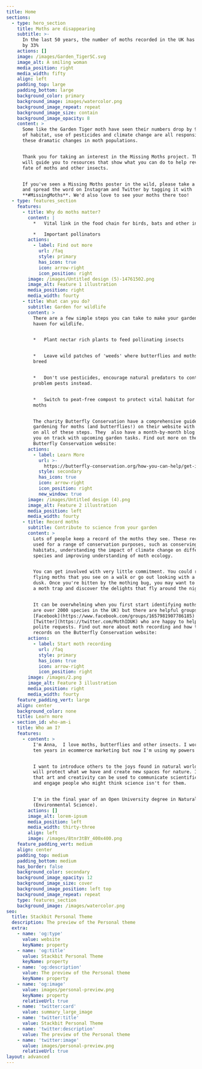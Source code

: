```yaml
---
title: Home
sections:
  - type: hero_section
    title: Moths are disappearing
    subtitle: >-
      In the last 50 years, the number of moths recorded in the UK has declined
      by 33%
    actions: []
    image: /images/Garden_TigerSC.svg
    image_alt: A smiling woman
    media_position: right
    media_width: fifty
    align: left
    padding_top: large
    padding_bottom: large
    background_color: primary
    background_image: images/watercolor.png
    background_image_repeat: repeat
    background_image_size: contain
    background_image_opacity: 8
    content: >
      Some like the Garden Tiger moth have seen their numbers drop by 90%. Loss
      of habitat, use of pesticides and climate change are all responsible for
      these dramatic changes in moth populations.


      Thank you for taking an interest in the Missing Moths project. This site
      will guide you to resources that show what you can do to help reverse the
      fate of moths and other insects.


      If you've seen a Missing Moths poster in the wild, please take a picture
      and spread the word on Instagram and Twitter by tagging it with
      **#MissingMoths**. We'd also love to see your moths there too!
  - type: features_section
    features:
      - title: Why do moths matter?
        content: |
          *   Vital link in the food chain for birds, bats and other insects

          *   Important pollinators
        actions:
          - label: Find out more
            url: /faq
            style: primary
            has_icon: true
            icon: arrow-right
            icon_position: right
        image: /images/Untitled design (5)-14761502.png
        image_alt: Feature 1 illustration
        media_position: right
        media_width: fourty
      - title: What can you do?
        subtitle: Garden for wildlife
        content: >
          There are a few simple steps you can take to make your garden into a
          haven for wildlife.


          *   Plant nectar rich plants to feed pollinating insects 


          *   Leave wild patches of 'weeds' where butterflies and moths can
          breed


          *   Don't use pesticides, encourage natural predators to control
          problem pests instead.


          *   Switch to peat-free compost to protect vital habitat for rare
          moths


          The charity Butterfly Conservation have a comprehensive guide to
          gardening for moths (and butterflies!) on their website with details
          on all of these steps. They  also have a month-by-month blog to keep
          you on track with upcoming garden tasks. Find out more on the
          Butterfly Conservation website:
        actions:
          - label: Learn More
            url: >-
              https://butterfly-conservation.org/how-you-can-help/get-involved/gardening
            style: secondary
            has_icon: true
            icon: arrow-right
            icon_position: right
            new_window: true
        image: /images/Untitled design (4).png
        image_alt: Feature 2 illustration
        media_position: left
        media_width: fourty
      - title: Record moths
        subtitle: Contribute to science from your garden
        content: >
          Lots of people keep a record of the moths they see. These records are
          used for a range of conservation purposes, such as conserving
          habitats, understanding the impact of climate change on different
          species and improving understanding of moth ecology.


          You can get involved with very little commitment. You could record day
          flying moths that you see on a walk or go out looking with a torch at
          dusk. Once you're bitten by the mothing bug, you may want to invest in
          a moth trap and discover the delights that fly around the night sky.


          It can be overwhelming when you first start identifying moths (there
          are over 2000 species in the UK) but there are helpful groups on
          [Facebook](https://www.facebook.com/groups/1657981907786185) and
          [Twitter](https://twitter.com/MothIDUK) who are happy to help with any
          polite requests. Find out more about moth recording and how to submit
          records on the Butterfly Conservation website:
        actions:
          - label: Start moth recording
            url: /faq
            style: primary
            has_icon: true
            icon: arrow-right
            icon_position: right
        image: /images/2.png
        image_alt: Feature 3 illustration
        media_position: right
        media_width: fourty
    feature_padding_vert: large
    align: center
    background_color: none
    title: Learn more
  - section_id: who-am-i
    title: Who am I?
    features:
      - content: >
          I'm Anna,  I love moths, butterflies and other insects. I worked for
          ten years in ecommerce marketing but now I'm using my powers for good.


          I want to introduce others to the joys found in natural world so they
          will protect what we have and create new spaces for nature. I believe
          that art and creativity can be used to communicate scientific ideas
          and engage people who might think science isn't for them.


          I'm in the final year of an Open University degree in Natural Sciences
          (Environmental Science).
        actions: []
        image_alt: lorem-ipsum
        media_position: left
        media_width: thirty-three
        align: left
        image: /images/8tnr3tBY_400x400.png
    feature_padding_vert: medium
    align: center
    padding_top: medium
    padding_bottom: medium
    has_border: false
    background_color: secondary
    background_image_opacity: 12
    background_image_size: cover
    background_image_position: left top
    background_image_repeat: repeat
    type: features_section
    background_image: /images/watercolor.png
seo:
  title: Stackbit Personal Theme
  description: The preview of the Personal theme
  extra:
    - name: 'og:type'
      value: website
      keyName: property
    - name: 'og:title'
      value: Stackbit Personal Theme
      keyName: property
    - name: 'og:description'
      value: The preview of the Personal theme
      keyName: property
    - name: 'og:image'
      value: images/personal-preview.png
      keyName: property
      relativeUrl: true
    - name: 'twitter:card'
      value: summary_large_image
    - name: 'twitter:title'
      value: Stackbit Personal Theme
    - name: 'twitter:description'
      value: The preview of the Personal theme
    - name: 'twitter:image'
      value: images/personal-preview.png
      relativeUrl: true
layout: advanced
---
```

